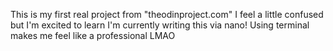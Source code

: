 This is my first real project from "theodinproject.com"
I feel a little confused but I'm excited to learn
I'm currently writing this via nano!
Using terminal makes me feel like a professional LMAO 

